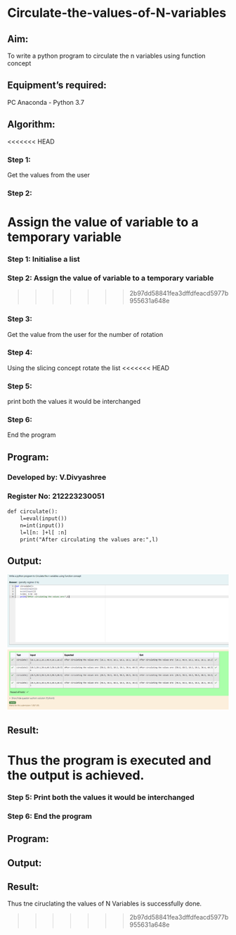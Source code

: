 # Circulate-the-values-of-N-variables
## Aim:
To write a python program to circulate the n variables using function concept
## Equipment’s required:
PC
Anaconda - Python 3.7
## Algorithm: 
<<<<<<< HEAD
### Step 1: 
Get the values from the user
### Step 2: 
Assign the value of variable to a temporary variable
=======
### Step 1: Initialise a list 
### Step 2: Assign the value of variable to a temporary variable
>>>>>>> 2b97dd58841fea3dffdfeacd5977b955631a648e
### Step 3: 
Get the value from the user for the number of rotation
### Step 4: 
Using the slicing concept rotate the list
<<<<<<< HEAD
### Step 5: 
print both the values it would be interchanged
### Step 6: 
End the program
## Program:
### Developed by: V.Divyashree
### Register No: 212223230051
```
def circulate():
    l=eval(input())
    n=int(input())
    l=l[n: ]+l[ :n]
    print("After circulating the values are:",l)
```
## Output:
![output](image.png)

## Result:
Thus the program is executed and the output is achieved.
=======

### Step 5: Print both the values it would be interchanged
### Step 6: End the program
## Program:



## Output:


## Result:
Thus tne ciruclating the values of N Variables is successfully done.
>>>>>>> 2b97dd58841fea3dffdfeacd5977b955631a648e
